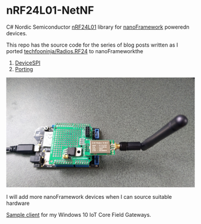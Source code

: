# nRF24L01-NetNF
C# Nordic Semiconductor [nRF24L01](https://www.nordicsemi.com/Products/Low-power-short-range-wireless/nRF24-series) library for
[nanoFramework](https://nanoframework.net/) poweredn devices.

This repo has the source code for the series of blog posts written as I ported [techfooninja/Radios.RF24](https://github.com/techfooninja/Radios.RF24) to nanoFrameworkthe

01. [DeviceSPI](https://blog.devmobile.co.nz/2020/07/29/nanoframework-nrf24l01-library-part1/)
02. [Porting]()

![Netduino 3 Wifi Testrig](netNFNetduinoW3nRF24L01.jpg)

I will add more nanoFramework devices when I can source suitable hardware

[Sample client](https://blog.devmobile.co.nz/) for my Windows 10 IoT Core Field Gateways.
